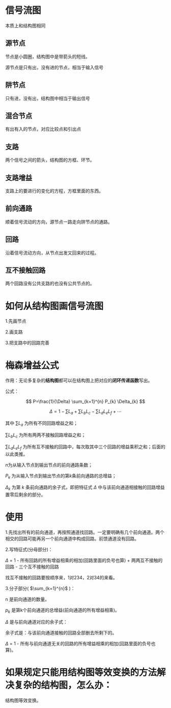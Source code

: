 # 信号流图

本质上和结构图相同

## 源节点
节点是小圆圈，结构图中是带箭头的短线。

源节点是只有出，没有进的节点，相当于输入信号

## 阱节点
只有进，没有出，结构图中相当于输出信号

## 混合节点
有出有入的节点，对应比较点和引出点

## 支路

两个信号之间的箭头，结构图的方框、环节。

## 支路增益

支路上的要进行的变化的方程，方框里面的东西。

## 前向通路

顺着信号流动的方向，源节点一路走向阱节点的通路。

## 回路

沿着信号流动方向，从节点出发又回来的过程。

## 互不接触回路

两个回路没有公共支路的也没有公共节点的。

# 如何从结构图画信号流图

1.先画节点

2.画支路

3.把支路中的回路完善

# 梅森增益公式

作用：无论多复杂的**结构图**都可以在结构图上把对应的**闭环传递函数**写出。

公式：

$$ P=\frac{1}{\Delta} \sum_{k=1}^{n} P_{k} \Delta_{k} $$

$$ \Delta=1-\sum L_{a}+\sum L_{b} L_{c}-\sum L_{d} L_{e} L_{f}+\cdots $$

其中 $\sum L_{a}$ 为所有不同回路增益之和；

$\sum L_{b} L_{c}$ 为所有两两不接触回路增益之和；

$\sum L_{d} L_{e} L_{f}$ 为所有互不接触的回路中，每次取其中三个回路的增益乘积之和；后面的以此类推。

$n$为从输入节点到输出节点的前向通路条数；

$P_{k}$ 为从输入节点到输出节点的第$k$条前向通路的总增益；

$\Delta_{k}$ 为第 $k$ 条前向通路的余子式，即把特征式 $\Delta$ 中与该前向通道相接触的回路增益置零后剩余的部分。


# 使用

1.先找出所有的前向通道，再按照通道找回路。一定要明确有几个前向通道。两个相交的回路可能再另一个前向通道中构成回路。前馈通道没有回路。

2.写特征式(分母部分)：

$\Delta$ = 1 - 所有回路的所有增益相乘的相加(回路里面的负号也算) + 两两互不接触的回路 - 三个互不接触的回路

找互不接触的回路要按顺序来，1对234，2对34的来看。

3.分子部分( $\sum_{k=1}^{n}$ )：

n 是前向通道的数量。

$p_k$  是第k个前向通道的总增益(前向通道的所有增益相乘)。

$\Delta$ 是与前向通道对应的余子式：

余子式是：与该前向通道接触的回路全部删去所剩下的。

$\Delta$ = 1 - 所有与前向通道无关的回路的所有增益相乘的相加(回路里面的负号也算)。

# 如果规定只能用结构图等效变换的方法解决复杂的结构图，怎么办：

结构图等效变换。

